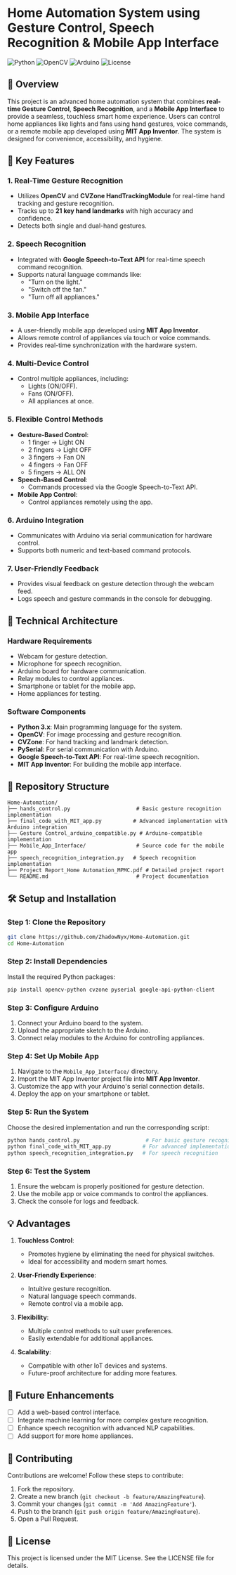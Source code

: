 # Home Automation System using Gesture Control, Speech Recognition & Mobile App Interface
![Python](https://img.shields.io/badge/Python-3.x-blue.svg)
![OpenCV](https://img.shields.io/badge/OpenCV-4.x-green.svg)
![Arduino](https://img.shields.io/badge/Arduino-Compatible-teal.svg)
![License](https://img.shields.io/badge/License-MIT-yellow.svg)

## 📖 Overview

This project is an advanced home automation system that combines **real-time Gesture Control**, **Speech Recognition**, and a **Mobile App Interface** to provide a seamless, touchless smart home experience. Users can control home appliances like lights and fans using hand gestures, voice commands, or a remote mobile app developed using **MIT App Inventor**. The system is designed for convenience, accessibility, and hygiene.

## 🌟 Key Features

### 1. Real-Time Gesture Recognition
- Utilizes **OpenCV** and **CVZone HandTrackingModule** for real-time hand tracking and gesture recognition.
- Tracks up to **21 key hand landmarks** with high accuracy and confidence.
- Detects both single and dual-hand gestures.

### 2. Speech Recognition
- Integrated with **Google Speech-to-Text API** for real-time speech command recognition.
- Supports natural language commands like:
  - "Turn on the light."
  - "Switch off the fan."
  - "Turn off all appliances."

### 3. Mobile App Interface
- A user-friendly mobile app developed using **MIT App Inventor**.
- Allows remote control of appliances via touch or voice commands.
- Provides real-time synchronization with the hardware system.

### 4. Multi-Device Control
- Control multiple appliances, including:
  - Lights (ON/OFF).
  - Fans (ON/OFF).
  - All appliances at once.

### 5. Flexible Control Methods
- **Gesture-Based Control**:
  - 1 finger → Light ON
  - 2 fingers → Light OFF
  - 3 fingers → Fan ON
  - 4 fingers → Fan OFF
  - 5 fingers → ALL ON
- **Speech-Based Control**:
  - Commands processed via the Google Speech-to-Text API.
- **Mobile App Control**:
  - Control appliances remotely using the app.

### 6. Arduino Integration
- Communicates with Arduino via serial communication for hardware control.
- Supports both numeric and text-based command protocols.

### 7. User-Friendly Feedback
- Provides visual feedback on gesture detection through the webcam feed.
- Logs speech and gesture commands in the console for debugging.

## 🔧 Technical Architecture

### Hardware Requirements
- Webcam for gesture detection.
- Microphone for speech recognition.
- Arduino board for hardware communication.
- Relay modules to control appliances.
- Smartphone or tablet for the mobile app.
- Home appliances for testing.

### Software Components
- **Python 3.x**: Main programming language for the system.
- **OpenCV**: For image processing and gesture recognition.
- **CVZone**: For hand tracking and landmark detection.
- **PySerial**: For serial communication with Arduino.
- **Google Speech-to-Text API**: For real-time speech recognition.
- **MIT App Inventor**: For building the mobile app interface.

## 📁 Repository Structure

```
Home-Automation/
├── hands_control.py                     # Basic gesture recognition implementation
├── final_code_with_MIT_app.py          # Advanced implementation with Arduino integration
├── Gesture Control_arduino_compatible.py # Arduino-compatible implementation
├── Mobile_App_Interface/                # Source code for the mobile app
├── speech_recognition_integration.py   # Speech recognition implementation
├── Project Report_Home Automation_MPMC.pdf # Detailed project report
└── README.md                            # Project documentation
```

## 🛠️ Setup and Installation

### Step 1: Clone the Repository
```bash
git clone https://github.com/ZhadowNyx/Home-Automation.git
cd Home-Automation
```

### Step 2: Install Dependencies
Install the required Python packages:
```bash
pip install opencv-python cvzone pyserial google-api-python-client
```

### Step 3: Configure Arduino
1. Connect your Arduino board to the system.
2. Upload the appropriate sketch to the Arduino.
3. Connect relay modules to the Arduino for controlling appliances.

### Step 4: Set Up Mobile App
1. Navigate to the `Mobile_App_Interface/` directory.
2. Import the MIT App Inventor project file into **MIT App Inventor**.
3. Customize the app with your Arduino's serial connection details.
4. Deploy the app on your smartphone or tablet.

### Step 5: Run the System
Choose the desired implementation and run the corresponding script:
```bash
python hands_control.py                     # For basic gesture recognition
python final_code_with_MIT_app.py          # For advanced implementation
python speech_recognition_integration.py   # For speech recognition
```

### Step 6: Test the System
1. Ensure the webcam is properly positioned for gesture detection.
2. Use the mobile app or voice commands to control the appliances.
3. Check the console for logs and feedback.

## 💡 Advantages

1. **Touchless Control**:
   - Promotes hygiene by eliminating the need for physical switches.
   - Ideal for accessibility and modern smart homes.

2. **User-Friendly Experience**:
   - Intuitive gesture recognition.
   - Natural language speech commands.
   - Remote control via a mobile app.

3. **Flexibility**:
   - Multiple control methods to suit user preferences.
   - Easily extendable for additional appliances.

4. **Scalability**:
   - Compatible with other IoT devices and systems.
   - Future-proof architecture for adding more features.

## 🎯 Future Enhancements

- [ ] Add a web-based control interface.
- [ ] Integrate machine learning for more complex gesture recognition.
- [ ] Enhance speech recognition with advanced NLP capabilities.
- [ ] Add support for more home appliances.

## 🤝 Contributing

Contributions are welcome! Follow these steps to contribute:
1. Fork the repository.
2. Create a new branch (`git checkout -b feature/AmazingFeature`).
3. Commit your changes (`git commit -m 'Add AmazingFeature'`).
4. Push to the branch (`git push origin feature/AmazingFeature`).
5. Open a Pull Request.

## 📄 License

This project is licensed under the MIT License. See the LICENSE file for details.
